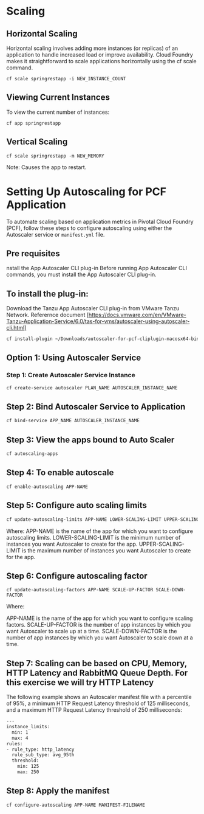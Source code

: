 
# Scaling 
## Horizontal Scaling
Horizontal scaling involves adding more instances (or replicas) of an application to handle increased load or improve availability. 
Cloud Foundry makes it straightforward to scale applications horizontally using the cf scale command.

```
cf scale springrestapp -i NEW_INSTANCE_COUNT

```

## Viewing Current Instances
To view the current number of instances:

```
cf app springrestapp
```

## Vertical Scaling

```
cf scale springrestapp -m NEW_MEMORY

```
Note: Causes the app to restart. 


# Setting Up Autoscaling for PCF Application

To automate scaling based on application metrics in Pivotal Cloud Foundry (PCF), follow these steps to configure autoscaling using either the Autoscaler service or `manifest.yml` file.

## Pre requisites
nstall the App Autoscaler CLI plug-in
Before running App Autoscaler CLI commands, you must install the App Autoscaler CLI plug-in.

## To install the plug-in:

Download the Tanzu App Autoscaler CLI plug-in from VMware Tanzu Network. Referernce document [https://docs.vmware.com/en/VMware-Tanzu-Application-Service/6.0/tas-for-vms/autoscaler-using-autoscaler-cli.html] 

```bash
cf install-plugin ~/Downloads/autoscaler-for-pcf-cliplugin-macosx64-binary-2.0.91
```


## Option 1: Using Autoscaler Service

### Step 1: Create Autoscaler Service Instance

```bash
cf create-service autoscaler PLAN_NAME AUTOSCALER_INSTANCE_NAME
```

## Step 2: Bind Autoscaler Service to Application
```bash
cf bind-service APP_NAME AUTOSCALER_INSTANCE_NAME
```

## Step 3: View the apps bound to Auto Scaler
```bash
cf autoscaling-apps
```

## Step 4: To enable autoscale
```
cf enable-autoscaling APP-NAME
```
## Step 5: Configure auto scaling limits
```bash
cf update-autoscaling-limits APP-NAME LOWER-SCALING-LIMIT UPPER-SCALING-LIMIT
```
Where:
APP-NAME is the name of the app for which you want to configure autoscaling limits.
LOWER-SCALING-LIMIT is the minimum number of instances you want Autoscaler to create for the app.
UPPER-SCALING-LIMIT is the maximum number of instances you want Autoscaler to create for the app.

## Step 6: Configure autoscaling factor
```
cf update-autoscaling-factors APP-NAME SCALE-UP-FACTOR SCALE-DOWN-FACTOR
```
Where:

APP-NAME is the name of the app for which you want to configure scaling factors.
SCALE-UP-FACTOR is the number of app instances by which you want Autoscaler to scale up at a time.
SCALE-DOWN-FACTOR is the number of app instances by which you want Autoscaler to scale down at a time.

## Step 7: Scaling can be based on CPU, Memory, HTTP Latency and RabbitMQ Queue Depth. For this exercise we will try HTTP Latency
The following example shows an Autoscaler manifest file with a percentile of 95%, a minimum HTTP Request Latency threshold of 125 milliseconds, and a maximum HTTP Request Latency threshold of 250 milliseconds:

```bash
---
instance_limits:
  min: 1
  max: 4
rules:
- rule_type: http_latency
  rule_sub_type: avg_95th
  threshold:
    min: 125
    max: 250
```
## Step 8: Apply the manifest 
```bash
cf configure-autoscaling APP-NAME MANIFEST-FILENAME
```

